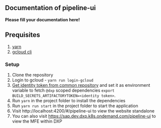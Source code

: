 ## Documentation of pipeline-ui

**Please fill your documentation here!**

## Prequisites
1. [yarn](https://classic.yarnpkg.com/lang/en/docs/install/#mac-stable) 
2. [gcloud cli](https://cloud.google.com/sdk/docs/install)

### Setup

1. Clone the repository
2. Login to gcloud - `yarn run login-gcloud`
3. [Get identity token from common repository](https://common.repositories.cloud.sap/ui/user_profile) and set it as environment variable to fetch `@dxp` scoped dependencies `export BUILD_SECRETS_ARTIFACTORYTOKEN=<identity token>`.
3. Run `yarn` in the project folder to install the dependencies
4. Run `yarn run start` in the project folder to start the application
5. Visit http://localhost:4200/#/pipeline-ui to view the website standalone
6. You can also visit https://sap.dev.dxp.k8s.ondemand.com/pipeline-ui to view the MFE within DXP
